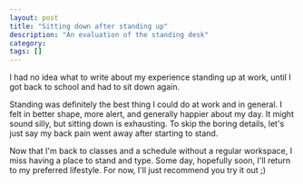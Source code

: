 ```yaml
---
layout: post
title: "Sitting down after standing up"
description: "An evaluation of the standing desk"
category: 
tags: []
---
```


I had no idea what to write about my experience standing up at work, until I got
back to school and had to sit down again.  

Standing was definitely the best thing I could do at work and in general.  I
felt in better shape, more alert, and generally happier about my day.  It 
might sound silly, but sitting down is exhausting.  To skip the boring details,
let's just say my back pain went away after starting to stand.  

Now that I'm
back to classes and a schedule without a regular workspace, I miss having a place
to stand and type.  Some day, hopefully soon, I'll return to my preferred 
lifestyle.  For now, I'll just recommend you try it out ;)
